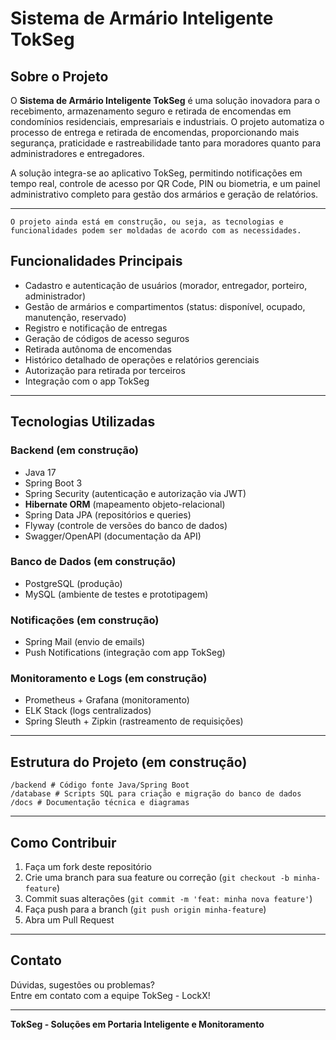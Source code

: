 # Sistema de Armário Inteligente TokSeg

## Sobre o Projeto

O **Sistema de Armário Inteligente TokSeg** é uma solução inovadora para o recebimento, armazenamento seguro e retirada de encomendas em condomínios residenciais, empresariais e industriais. O projeto automatiza o processo de entrega e retirada de encomendas, proporcionando mais segurança, praticidade e rastreabilidade tanto para moradores quanto para administradores e entregadores.

A solução integra-se ao aplicativo TokSeg, permitindo notificações em tempo real, controle de acesso por QR Code, PIN ou biometria, e um painel administrativo completo para gestão dos armários e geração de relatórios.

---

```
O projeto ainda está em construção, ou seja, as tecnologias e funcionalidades podem ser moldadas de acordo com as necessidades.
```

## Funcionalidades Principais

- Cadastro e autenticação de usuários (morador, entregador, porteiro, administrador)
- Gestão de armários e compartimentos (status: disponível, ocupado, manutenção, reservado)
- Registro e notificação de entregas
- Geração de códigos de acesso seguros
- Retirada autônoma de encomendas
- Histórico detalhado de operações e relatórios gerenciais
- Autorização para retirada por terceiros
- Integração com o app TokSeg 

---

## Tecnologias Utilizadas

### Backend (em construção)

- Java 17
- Spring Boot 3
- Spring Security (autenticação e autorização via JWT)
- **Hibernate ORM** (mapeamento objeto-relacional)
- Spring Data JPA (repositórios e queries)
- Flyway (controle de versões do banco de dados)
- Swagger/OpenAPI (documentação da API)

### Banco de Dados (em construção)

- PostgreSQL (produção)
- MySQL (ambiente de testes e prototipagem)

### Notificações (em construção)

- Spring Mail (envio de emails)
- Push Notifications (integração com app TokSeg)

### Monitoramento e Logs (em construção)

- Prometheus + Grafana (monitoramento)
- ELK Stack (logs centralizados)
- Spring Sleuth + Zipkin (rastreamento de requisições)

---

## Estrutura do Projeto (em construção)
```
/backend # Código fonte Java/Spring Boot
/database # Scripts SQL para criação e migração do banco de dados
/docs # Documentação técnica e diagramas

```
---

## Como Contribuir

1. Faça um fork deste repositório
2. Crie uma branch para sua feature ou correção (`git checkout -b minha-feature`)
3. Commit suas alterações (`git commit -m 'feat: minha nova feature'`)
4. Faça push para a branch (`git push origin minha-feature`)
5. Abra um Pull Request

---

## Contato

Dúvidas, sugestões ou problemas?  
Entre em contato com a equipe TokSeg - LockX!

---

**TokSeg - Soluções em Portaria Inteligente e Monitoramento**
